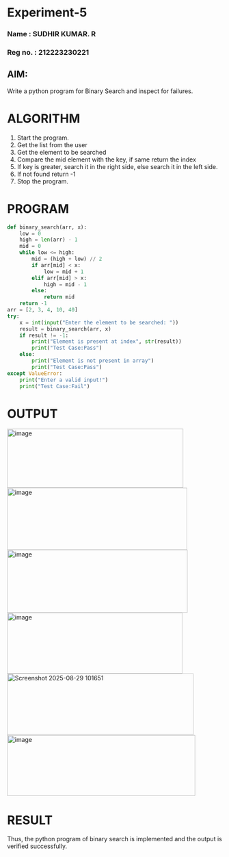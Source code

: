 # Experiment-5
### Name : SUDHIR KUMAR. R
### Reg no. : 212223230221

## AIM:
Write a python program for Binary Search and inspect for failures. 

# ALGORITHM

1. Start the program.
2. Get the list from the user
3. Get the element to be searched
4. Compare the mid element with the key, if same return the index
5. If key is greater, search it in the right side, else search it in the left side.
6. If not found return -1
7. Stop the program. 

# PROGRAM

```python
def binary_search(arr, x):
    low = 0
    high = len(arr) - 1
    mid = 0
    while low <= high:
        mid = (high + low) // 2
        if arr[mid] < x:
            low = mid + 1
        elif arr[mid] > x:
            high = mid - 1
        else:
            return mid 
    return -1 
arr = [2, 3, 4, 10, 40]
try:
    x = int(input("Enter the element to be searched: ")) 
    result = binary_search(arr, x)
    if result != -1:
        print("Element is present at index", str(result))
        print("Test Case:Pass")
    else:
        print("Element is not present in array")
        print("Test Case:Pass")
except ValueError:  
    print("Enter a valid input!")
    print("Test Case:Fail")
```
# OUTPUT

<img width="412" height="138" alt="image" src="https://github.com/user-attachments/assets/be6c437b-d856-4441-95ea-f085b045ab80" />

<img width="421" height="145" alt="image" src="https://github.com/user-attachments/assets/8012592e-ee6a-4b57-b303-44fa67ba029b" />

<img width="422" height="147" alt="image" src="https://github.com/user-attachments/assets/52b6701c-6984-416b-94a5-b2d5ae32fb36" />

<img width="410" height="142" alt="image" src="https://github.com/user-attachments/assets/32a1c3ae-b5a2-455e-939b-934e939d9bc8" />

<img width="436" height="144" alt="Screenshot 2025-08-29 101651" src="https://github.com/user-attachments/assets/f19193d5-0991-4bed-a274-91b5f6c896c9" />

<img width="440" height="142" alt="image" src="https://github.com/user-attachments/assets/707ee20a-db1f-4cd9-812e-c1d9e1e032c6" />

# RESULT
Thus, the python program of binary search is implemented and the output is verified successfully.
